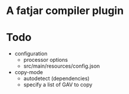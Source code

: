 # A fatjar compiler plugin

# Todo

- configuration
    - processor options
    - src/main/resources/config.json
- copy-mode
    - autodetect (dependencies)
    - specify a list of GAV to copy
